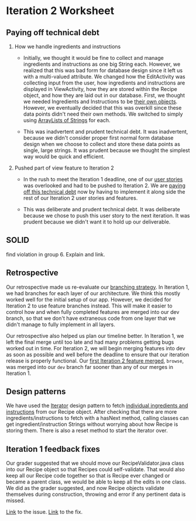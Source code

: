 Iteration 2 Worksheet
=====================

Paying off technical debt
-----------------

1. How we handle ingredients and instructions

    - Initially, we thought it would be fine to collect and manage ingredients and instructions as one big String each. However, we realized that this was bad form for database design since it left us with a multi-valued attribute. We changed how the EditActivity was collecting input from the user, how ingredients and instructions are displayed in ViewActivity, how they are stored within the Recipe object, and how they are laid out in our database. First, we thought we needed Ingredients and Instructions to be [their own objects](https://code.cs.umanitoba.ca/winter-2022-a02/group-7/digital-cookbook/-/commit/1eeab86c3493b50f623c734556dd9daa21a995cf#0f3e520891a4e2b3cd996ec12b12837dccef02c0_8_11). However, we eventually decided that this was overkill since these data points didn't need their own methods. We switched to simply using [ArrayLists of Strings](https://code.cs.umanitoba.ca/winter-2022-a02/group-7/digital-cookbook/-/commit/c3720b6edcd24581a3b9fd0a8413c802b3ef6bc5#0f3e520891a4e2b3cd996ec12b12837dccef02c0_11_9) for each.

    - This was inadvertent and prudent technical debt. It was inadvertent, because we didn't consider proper first normal form database design when we choose to collect and store these data points as single, large strings. It was prudent because we thought the simplest way would be quick and efficient.

2. Pushed part of view feature to Iteration 2

    - In the rush to meet the Iteration 1 deadline, one of our [user stories](https://code.cs.umanitoba.ca/winter-2022-a02/group-7/digital-cookbook/-/issues/15) was overlooked and had to be pushed to Iteration 2. We are [paying off this technical debt](https://code.cs.umanitoba.ca/winter-2022-a02/group-7/digital-cookbook/-/commit/699593e0b0bf67b4a3abadc3c5f272722b559ad4#d871c5aac6592d4f09f2ce77e12068b4e9fa4323_246_262) now by having to implement it along side the rest of our Iteration 2 user stories and features.

    - This was deliberate and prudent technical debt. It was deliberate because we chose to push this user story to the next iteration. It was prudent because we didn't want it to hold up our deliverable.



SOLID
----------------

find violation in group 6. Explain and link.


Retrospective
----------

Our retrospective made us re-evaluate our [branching strategy](https://code.cs.umanitoba.ca/winter-2022-a02/group-7/digital-cookbook/-/network/main). In Iteration 1, we had branches for each layer of our architecture. We think this mostly worked well for the initial setup of our app. However, we decided for Iteration 2 to use feature branches instead. This will make it easier to control how and when fully completed features are merged into our dev branch, so that we don't have extraneous code from one layer that we didn't manage to fully implement in all layers.

Our retrospective also helped us plan our timeline better. In Iteration 1, we left the final merge until too late and had many problems getting bugs worked out in time. For Iteration 2, we will begin merging features into dev as soon as possible and well before the deadline to ensure that our iteration release is properly functional. Our [first Iteration 2 feature merged](https://code.cs.umanitoba.ca/winter-2022-a02/group-7/digital-cookbook/-/commit/bb52d49b493bc26584632788eac6e5beb66f5c37), `browse`, was merged into our `dev` branch far sooner than any of our merges in Iteration 1.


Design patterns
-----

We have used the [Iterator](https://refactoring.guru/design-patterns/iterator) design pattern to fetch [individual ingredients and instructions](https://code.cs.umanitoba.ca/winter-2022-a02/group-7/digital-cookbook/-/commit/c3720b6edcd24581a3b9fd0a8413c802b3ef6bc5#0f3e520891a4e2b3cd996ec12b12837dccef02c0_126_109) from our Recipe object. After checking that there are more ingredients/instructions to fetch with a hasNext method, calling classes can get ingredient/instruction Strings without worrying about how Recipe is storing them. There is also a reset method to start the iterator over.


Iteration 1 feedback fixes
--------------

Our grader suggested that we should move our RecipeValidator.java class into our Recipe object so that Recipes could self-validate. That would also keep all our Recipe code together so that is Recipe ever changed or became a parent class, we would be able to keep all the edits in one class. We did as the grader suggested, and now Recipe objects validate themselves during construction, throwing and error if any pertinent data is missed.

[Link](https://code.cs.umanitoba.ca/winter-2022-a02/group-7/digital-cookbook/-/issues/61) to the issue.
[Link](https://code.cs.umanitoba.ca/winter-2022-a02/group-7/digital-cookbook/-/blob/41100f5f5f7c507da0e925bdbb886a5f0901ab3e/app/src/main/java/com/comp3350/recip_e/objects/Recipe.java) to the fix.
